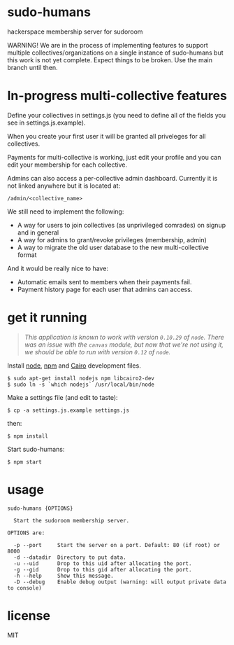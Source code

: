 # sudo-humans

hackerspace membership server for sudoroom

WARNING! We are in the process of implementing features to support multiple collectives/organizations on a single instance of sudo-humans but this work is not yet complete. Expect things to be broken. Use the main branch until then.

# In-progress multi-collective features

Define your collectives in settings.js (you need to define all of the fields you see in settings.js.example).

When you create your first user it will be granted all priveleges for all collectives.

Payments for multi-collective is working, just edit your profile and you can edit your membership for each collective.

Admins can also access a per-collective admin dashboard. Currently it is not linked anywhere but it is located at:

```
/admin/<collective_name>
```

We still need to implement the following:

* A way for users to join collectives (as unprivileged comrades) on signup and in general
* A way for admins to grant/revoke privileges (membership, admin)
* A way to migrate the old user database to the new multi-collective format

And it would be really nice to have:

* Automatic emails sent to members when their payments fail.
* Payment history page for each user that admins can access.

# get it running

> _This application is known to work with version `0.10.29` of `node`. There was an issue with the `canvas` module, but now that we're not using it, we should be able to run with version `0.12` of `node`._

Install [node](https://nodejs.org), [npm](https://nodejs.org/) and [Cairo](http://cairographics.org/) development files.

```
$ sudo apt-get install nodejs npm libcairo2-dev
$ sudo ln -s `which nodejs` /usr/local/bin/node
```

Make a settings file (and edit to taste):

```
$ cp -a settings.js.example settings.js
```

then:

```
$ npm install
```

Start sudo-humans:

```
$ npm start
```

# usage

```
sudo-humans {OPTIONS}

  Start the sudoroom membership server.

OPTIONS are:

  -p --port     Start the server on a port. Default: 80 (if root) or 8000
  -d --datadir  Directory to put data. 
  -u --uid      Drop to this uid after allocating the port.
  -g --gid      Drop to this gid after allocating the port.
  -h --help     Show this message.
  -D --debug    Enable debug output (warning: will output private data to console)

```

# license

MIT
